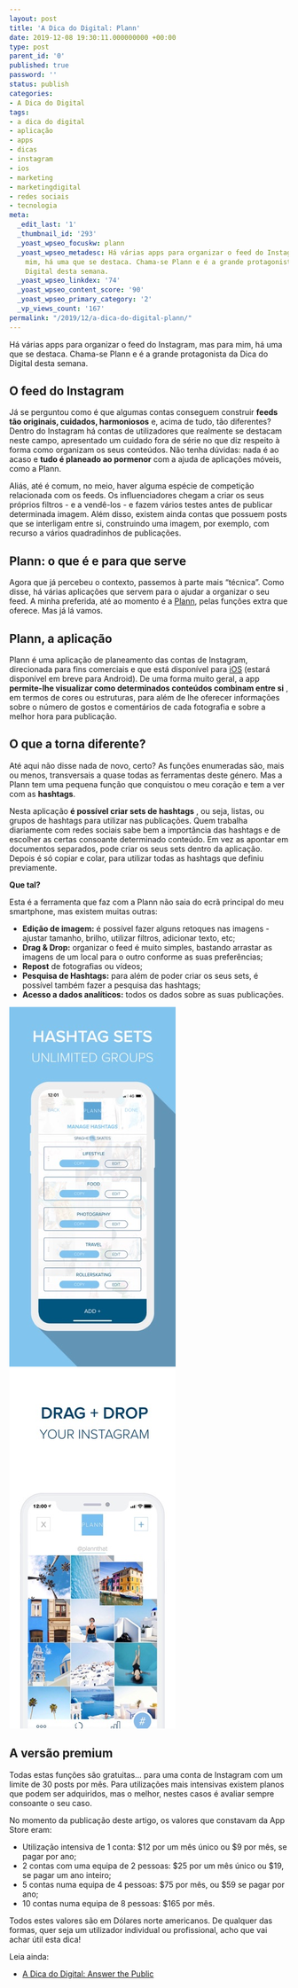 ```yaml
---
layout: post
title: 'A Dica do Digital: Plann'
date: 2019-12-08 19:30:11.000000000 +00:00
type: post
parent_id: '0'
published: true
password: ''
status: publish
categories:
- A Dica do Digital
tags:
- a dica do digital
- aplicação
- apps
- dicas
- instagram
- ios
- marketing
- marketingdigital
- redes sociais
- tecnologia
meta:
  _edit_last: '1'
  _thumbnail_id: '293'
  _yoast_wpseo_focuskw: plann
  _yoast_wpseo_metadesc: Há várias apps para organizar o feed do Instagram, mas para
    mim, há uma que se destaca. Chama-se Plann e é a grande protagonista da Dica do
    Digital desta semana.
  _yoast_wpseo_linkdex: '74'
  _yoast_wpseo_content_score: '90'
  _yoast_wpseo_primary_category: '2'
  _vp_views_count: '167'
permalink: "/2019/12/a-dica-do-digital-plann/"
---
```

Há várias apps para organizar o feed do Instagram, mas para mim, há uma que se destaca. Chama-se Plann e é a grande protagonista da Dica do Digital desta semana.

## O feed do Instagram

Já se perguntou como é que algumas contas conseguem construir **feeds tão originais, cuidados, harmoniosos** e, acima de tudo, tão diferentes? Dentro do Instagram há contas de utilizadores que realmente se destacam neste campo, apresentado um cuidado fora de série no que diz respeito à forma como organizam os seus conteúdos. Não tenha dúvidas: nada é ao acaso e **tudo é planeado ao pormenor** com a ajuda de aplicações móveis, como a Plann.

Aliás, até é comum, no meio, haver alguma espécie de competição relacionada com os feeds. Os influenciadores chegam a criar os seus próprios filtros - e a vendê-los - e fazem vários testes antes de publicar determinada imagem. Além disso, existem ainda contas que possuem posts que se interligam entre si, construindo uma imagem, por exemplo, com recurso a vários quadradinhos de publicações.

## Plann: o que é e para que serve 

Agora que já percebeu o contexto, passemos à parte mais “técnica”. Como disse, há várias aplicações que servem para o ajudar a organizar o seu feed. A minha preferida, até ao momento é a [Plann](https://www.plannthat.com/), pelas funções extra que oferece. Mas já lá vamos.

## Plann, a aplicação

Plann é uma aplicação de planeamento das contas de Instagram, direcionada para fins comerciais e que está disponível para [iOS](https://apps.apple.com/us/app/plann-preview-for-instagram/id1106201141) (estará disponível em breve para Android). De uma forma muito geral, a app **permite-lhe visualizar como determinados conteúdos combinam entre si** , em termos de cores ou estruturas, para além de lhe oferecer informações sobre o número de gostos e comentários de cada fotografia e sobre a melhor hora para publicação.

## O que a torna diferente?

Até aqui não disse nada de novo, certo? As funções enumeradas são, mais ou menos, transversais a quase todas as ferramentas deste género. Mas a Plann tem uma pequena função que conquistou o meu coração e tem a ver com as **hashtags**.

Nesta aplicação **é possível criar sets de hashtags** , ou seja, listas, ou grupos de hashtags para utilizar nas publicações. Quem trabalha diariamente com redes sociais sabe bem a importância das hashtags e de escolher as certas consoante determinado conteúdo. Em vez as apontar em documentos separados, pode criar os seus sets dentro da aplicação. Depois é só copiar e colar, para utilizar todas as hashtags que definiu previamente.

**Que tal?**

Esta é a ferramenta que faz com a Plann não saia do ecrã principal do meu smartphone, mas existem muitas outras:

- **Edição de imagem:** é possível fazer alguns retoques nas imagens - ajustar tamanho, brilho, utilizar filtros, adicionar texto, etc;
- **Drag & Drop:** organizar o feed é muito simples, bastando arrastar as imagens de um local para o outro conforme as suas preferências;
- **Repost** de fotografias ou vídeos;
- **Pesquisa de Hashtags:** para além de poder criar os seus sets, é possível também fazer a pesquisa das hashtags;
- **Acesso a dados analíticos:** todos os dados sobre as suas publicações.

![Plann screen shot 1](/assets/images/2019/12/300x0w-2.jpg)
![Plann screen shot 2](/assets/images/2019/12/300x0w-1.jpg)

## A versão premium

Todas estas funções são gratuitas… para uma conta de Instagram com um limite de 30 posts por mês. Para utilizações mais intensivas existem planos que podem ser adquiridos, mas o melhor, nestes casos é avaliar sempre consoante o seu caso.

No momento da publicação deste artigo, os valores que constavam da App Store eram:

- Utilização intensiva de 1 conta: $12 por um mês único ou $9 por mês, se pagar por ano;
- 2 contas com uma equipa de 2 pessoas: $25 por um mês único ou $19, se pagar um ano inteiro;
- 5 contas numa equipa de 4 pessoas: $75 por mês, ou $59 se pagar por ano;
- 10 contas numa equipa de 8 pessoas: $165 por mês. 

Todos estes valores são em Dólares norte americanos. De qualquer das formas, quer seja um utilizador individual ou profissional, acho que vai achar útil esta dica!

Leia ainda:

- [A Dica do Digital: Answer the Public](/2019/11/a-dica-do-digital-answer-the-public/)
